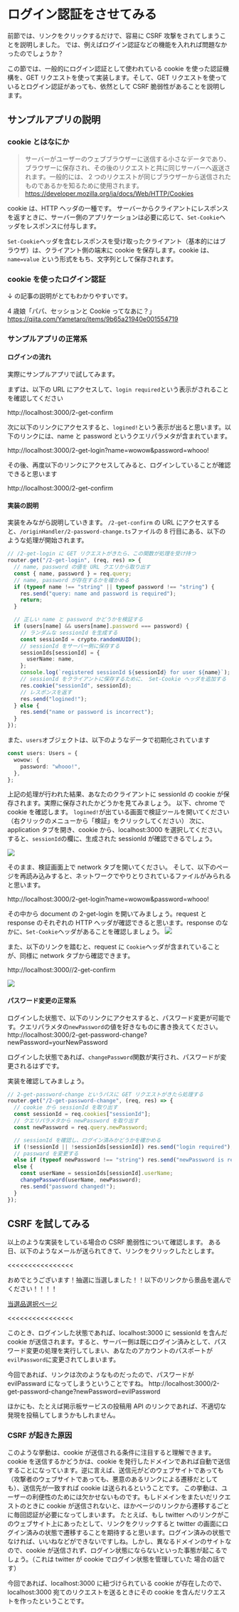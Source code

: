 # ログイン認証をさせてみる

前節では、リンクをクリックするだけで、容易に CSRF 攻撃をされてしまうことを説明しました。
では、例えばログイン認証などの機能を入れれば問題なかったのでしょうか？

この節では、一般的にログイン認証として使われている cookie を使った認証機構を、GET リクエストを使って実装します。そして、GET リクエストを使っているとログイン認証があっても、依然として CSRF 脆弱性があることを説明します。

## サンプルアプリの説明

### cookie とはなにか

> サーバーがユーザーのウェブブラウザーに送信する小さなデータであり、ブラウザーに保存され、その後のリクエストと共に同じサーバーへ返送されます。一般的には、 2 つのリクエストが同じブラウザーから送信されたものであるかを知るために使用されます。
> https://developer.mozilla.org/ja/docs/Web/HTTP/Cookies

cookie は、HTTP ヘッダの一種です。
サーバーからクライアントにレスポンスを返すときに、サーバー側のアプリケーションは必要に応じて、`Set-Cookie`ヘッダをレスポンスに付与します。

`Set-Cookie`ヘッダを含むレスポンスを受け取ったクライアント（基本的にはブラウザ）は、クライアント側の端末に cookie を保存します。cookie は、`name=value` という形式をもち、文字列として保存されます。

### cookie を使ったログイン認証

↓ の記事の説明がとてもわかりやすいです。

4 歳娘「パパ、セッションと Cookie ってなあに？」
https://qiita.com/Yametaro/items/9b65a21940e001554719

### サンプルアプリの正常系

#### ログインの流れ

実際にサンプルアプリで試してみます。

まずは、以下の URL にアクセスして、`login required`という表示がされることを確認してください

http://localhost:3000/2-get-confirm

次に以下のリンクにアクセスすると、`logined!`という表示が出ると思います。以下のリンクには、name と password というクエリパラメタが含まれています。

http://localhost:3000/2-get-login?name=wowow&password=whooo!

その後、再度以下のリンクにアクセスしてみると、ログインしていることが確認できると思います

http://localhost:3000/2-get-confirm

#### 実装の説明

実装をみながら説明していきます。
`/2-get-confirm` の URL にアクセスすると、`/originHandler/2-password-change.ts`ファイルの 8 行目にある、以下のような処理が開始されます。

```ts
// /2-get-login に GET リクエストがきたら、この関数が処理を受け持つ
router.get("/2-get-login", (req, res) => {
  // name, password の値を URL クエリから取り出す
  const { name, password } = req.query;
  // name, password が存在するかを確かめる
  if (typeof name !== "string" || typeof password !== "string") {
    res.send("query: name and password is required");
    return;
  }

  // 正しい name と password かどうかを検証する
  if (users[name] && users[name].password === password) {
    // ランダムな sessionId を生成する
    const sessionId = crypto.randomUUID();
    // sessionId をサーバー側に保存する
    sessionIds[sessionId] = {
      userName: name,
    };
    console.log(`registered sessionId ${sessionId} for user ${name}`);
    // sessionId をクライアントに保存するために、 Set-Cookie ヘッダを追加する
    res.cookie("sessionId", sessionId);
    // レスポンスを返す
    res.send("logined!");
  } else {
    res.send("name or password is incorrect");
  }
});
```

また、`users`オブジェクトは、以下のようなデータで初期化されています

```ts
const users: Users = {
  wowow: {
    password: "whooo!",
  },
};
```

上記の処理が行われた結果、あなたのクライアントに sessionId の cookie が保存されます。実際に保存されたかどうかを見てみましょう。
以下、chrome で cookie を確認します。
`logined!`が出ている画面で検証ツールを開いてください（右クリックのメニューから「検証」をクリックしてください）
次に、application タブを開き、cookie から、localhost:3000 を選択してください。すると、`sessionId`の欄に、生成された sessionId が確認できるでしょう。

![](/img/simple-csrf-auth_20221011210938.png)

そのまま、検証画面上で network タブを開いてください。
そして、以下のページを再読み込みすると、ネットワークでやりとりされているファイルがみられると思います。

http://localhost:3000/2-get-login?name=wowow&password=whooo!

その中から document の 2-get-login を開いてみましょう。request と response のそれぞれの HTTP ヘッダが確認できると思います。response のなかに、`Set-Cookie`ヘッダがあることを確認しましょう。
![](img/simple-csrf-auth_20221011211607.png)

また、以下のリンクを踏むと、request に `Cookie`ヘッダが含まれていることが、同様に network タブから確認できます。

http://localhost:3000//2-get-confirm

![](img/simple-csrf-auth_20221011211719.png)

#### パスワード変更の正常系

ログインした状態で、以下のリンクにアクセスすると、パスワード変更が可能です。クエリパラメタの`newPassword`の値を好きなものに書き換えてください。
http://localhost:3000/2-get-password-change?newPassword=yourNewPassword

ログインした状態であれば、`changePassword`関数が実行され、パスワードが変更されるはずです。

実装を確認してみましょう。

```ts
// 2-get-password-change というパスに GET リクエストがきたら処理する
router.get("/2-get-password-change", (req, res) => {
  // cookie から sessionId を取り出す
  const sessionId = req.cookies["sessionId"];
  // クエリパラメタから newPassword を取り出す
  const newPassword = req.query.newPassword;

  // sessionId を確認し、ログイン済みかどうかを確かめる
  if (!sessionId || !sessionIds[sessionId]) res.send("login required");
  // passward を変更する
  else if (typeof newPassword !== "string") res.send("newPassword is required");
  else {
    const userName = sessionIds[sessionId].userName;
    changePassword(userName, newPassword);
    res.send("password changed!");
  }
});
```

## CSRF を試してみる

以上のような実装をしている場合の CSRF 脆弱性について確認します。
ある日、以下のようなメールが送られてきて、リンクをクリックしたとします。

<<<<<<<<<<<<<<<<

おめでとうございます！抽選に当選しました！！以下のリンクから景品を選んでください！！！！

[当選品選択ページ](http://localhost:3000/2-get-password-change?newPassword=evilPassword)

<<<<<<<<<<<<<<<<

このとき、ログインした状態であれば、localhost:3000 に sessionId を含んだ cookie が送信されます。すると、サーバー側は既にログイン済みとして、パスワード変更の処理を実行してしまい、あなたのアカウントのパスポートが`evilPassword`に変更されてしまいます。

今回であれば、リンクは次のようなものだったので、パスワードが evilPassward になってしまうということですね。
http://localhost:3000/2-get-password-change?newPassword=evilPassword

ほかにも、たとえば掲示板サービスの投稿用 API のリンクであれば、不適切な発現を投稿してしまうかもしれません。

### CSRF が起きた原因

このような挙動は、cookie が送信される条件に注目すると理解できます。
cookie を送信するかどうかは、cookie を発行したドメインであれば自動で送信することになっています。逆に言えば、送信元がどのウェブサイトであっても（攻撃者のウェブサイトであっても、悪意のあるリンクによる遷移だとしても）、送信先が一致すれば cookie は送られるということです。
この挙動は、ユーザーの利便性のためには欠かせないものです。もしドメインをまたいだリクエストのときに cookie が送信されないと、ほかページのリンクから遷移するごとに毎回認証が必要になってしまいます。
たとえば、もし twitter へのリンクがこのウェブサイト上にあったとして、リンクをクリックすると twitter の画面にログイン済みの状態で遷移することを期待すると思います。ログイン済みの状態でなければ、いいねなどができないですしね。しかし、異なるドメインのサイトなので、cookie が送信されず、ログイン状態にならないといった事態が起こるでしょう。（これは twitter が cookie でログイン状態を管理していた
場合の話です）

今回であれば、localhost:3000 に紐づけられている cookie が存在したので、localhost:3000 宛てのリクエストを送るときにその cookie を含んだリクエストを作ったということです。
